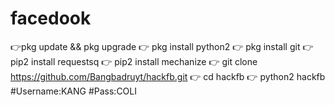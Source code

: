 # facedook
👉pkg update &amp;&amp; pkg upgrade  👉 pkg install python2  👉 pkg install git  👉 pip2 install requestsq  👉 pip2 install mechanize  👉 git clone https://github.com/Bangbadruyt/hackfb.git  👉 cd hackfb  👉 python2 hackfb  #Username:KANG  #Pass:COLI
